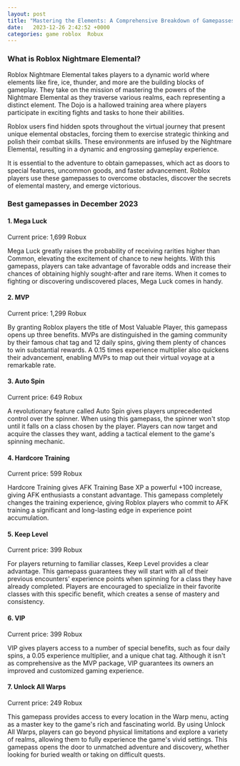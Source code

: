 ```yaml
---
layout: post
title: "Mastering the Elements: A Comprehensive Breakdown of Gamepasses in Roblox Nightmare Elemental"
date:   2023-12-26 2:42:52 +0000
categories: game roblox  Robux
---
```


### What is Roblox Nightmare Elemental?

Roblox Nightmare Elemental takes players to a dynamic world where elements like fire, ice, thunder, and more are the building blocks of gameplay. They take on the mission of mastering the powers of the Nightmare Elemental as they traverse various realms, each representing a distinct element. The Dojo is a hallowed training area where players participate in exciting fights and tasks to hone their abilities.

Roblox users find hidden spots throughout the virtual journey that present unique elemental obstacles, forcing them to exercise strategic thinking and polish their combat skills. These environments are infused by the Nightmare Elemental, resulting in a dynamic and engrossing gameplay experience.

It is essential to the adventure to obtain gamepasses, which act as doors to special features, uncommon goods, and faster advancement. Roblox players use these gamepasses to overcome obstacles, discover the secrets of elemental mastery, and emerge victorious.

### Best gamepasses in December 2023

#### 1. Mega Luck

Current price: 1,699 Robux

Mega Luck greatly raises the probability of receiving rarities higher than Common, elevating the excitement of chance to new heights. With this gamepass, players can take advantage of favorable odds and increase their chances of obtaining highly sought-after and rare items. When it comes to fighting or discovering undiscovered places, Mega Luck comes in handy.

#### 2. MVP

Current price: 1,299 Robux

By granting Roblox players the title of Most Valuable Player, this gamepass opens up three benefits. MVPs are distinguished in the gaming community by their famous chat tag and 12 daily spins, giving them plenty of chances to win substantial rewards. A 0.15 times experience multiplier also quickens their advancement, enabling MVPs to map out their virtual voyage at a remarkable rate.

#### 3. Auto Spin

Current price: 649 Robux

A revolutionary feature called Auto Spin gives players unprecedented control over the spinner. When using this gamepass, the spinner won't stop until it falls on a class chosen by the player. Players can now target and acquire the classes they want, adding a tactical element to the game's spinning mechanic.

#### 4. Hardcore Training

Current price: 599 Robux

Hardcore Training gives AFK Training Base XP a powerful +100 increase, giving AFK enthusiasts a constant advantage. This gamepass completely changes the training experience, giving Roblox players who commit to AFK training a significant and long-lasting edge in experience point accumulation.

#### 5. Keep Level

Current price: 399 Robux

For players returning to familiar classes, Keep Level provides a clear advantage. This gamepass guarantees they will start with all of their previous encounters' experience points when spinning for a class they have already completed. Players are encouraged to specialize in their favorite classes with this specific benefit, which creates a sense of mastery and consistency.

#### 6. VIP

Current price: 399 Robux

VIP gives players access to a number of special benefits, such as four daily spins, a 0.05 experience multiplier, and a unique chat tag. Although it isn't as comprehensive as the MVP package, VIP guarantees its owners an improved and customized gaming experience.

#### 7. Unlock All Warps

Current price: 249 Robux

This gamepass provides access to every location in the Warp menu, acting as a master key to the game's rich and fascinating world. By using Unlock All Warps, players can go beyond physical limitations and explore a variety of realms, allowing them to fully experience the game's vivid settings. This gamepass opens the door to unmatched adventure and discovery, whether looking for buried wealth or taking on difficult quests.